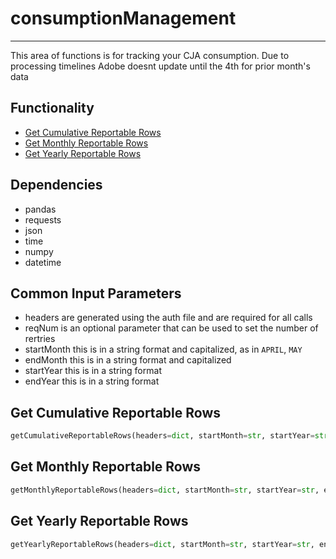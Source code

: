 # consumptionManagement
-----------------------
This area of functions is for tracking your CJA consumption. Due to processing timelines Adobe doesnt update until the 4th for prior month's data

## Functionality
* [Get Cumulative Reportable Rows](https://github.com/jaytmii/py2AdobeDocs/blob/main/docs/consumptionManagement.md#get-cumulative-reportable-rows)
* [Get Monthly Reportable Rows](https://github.com/jaytmii/py2AdobeDocs/blob/main/docs/consumptionManagement.md#get-monthly-reportable-rows)
* [Get Yearly Reportable Rows](https://github.com/jaytmii/py2AdobeDocs/blob/main/docs/consumptionManagement.md#get-yearly-reportable-rows)


## Dependencies
* pandas
* requests
* json
* time
* numpy
* datetime

## Common Input Parameters
* headers are generated using the auth file and are required for all calls
* reqNum is an optional parameter that can be used to set the number of rertries
* startMonth this is in a string format and capitalized, as in `APRIL`, `MAY`
* endMonth this is in a string format and capitalized
* startYear this is in a string format
* endYear this is in a string format

## Get Cumulative Reportable Rows
```python
getCumulativeReportableRows(headers=dict, startMonth=str, startYear=str, endMonth=str, endYear=str, reqNum=int)
```

## Get Monthly Reportable Rows
```python
getMonthlyReportableRows(headers=dict, startMonth=str, startYear=str, endMonth=str, endYear=str, reqNum=int)
```


## Get Yearly Reportable Rows
```python
getYearlyReportableRows(headers=dict, startMonth=str, startYear=str, endMonth=str, endYear=str, reqNum=int)
```



